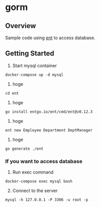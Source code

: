 # gorm

## Overview
Sample code using [ent](https://github.com/ent/ent) to access database.

## Getting Started

1. Start mysql container
```
docker-compose up -d mysql
```
1. hoge
```
cd ent
```
1. hoge
```
go install entgo.io/ent/cmd/ent@v0.12.3
```
1. hoge
```
ent new Employee Department DeptManager
```
1. hoge
```
go generate ./ent
```

### If you want to access database

1. Run exec command
```
docker-compose exec mysql bash
```
2. Connect to the server
```
mysql -h 127.0.0.1 -P 3306 -u root -p
```
